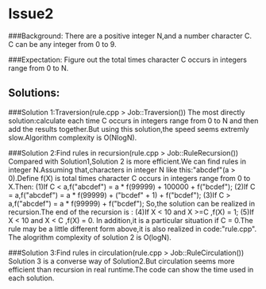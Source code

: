 Issue2
========
###Background:
        There are a positive integer N,and a number character C. C can be any integer from 0 to 9. 
        
###Expectation:
        Figure out the total times character C occurs in integers range from 0 to N.
        
Solutions:
--------
###Solution 1:Traversion(rule.cpp > Job::Traversion())
        The most directly solution:calculate each time C occurs in integers range from 0 to N and then
    add the results together.But using this solution,the speed seems extremly slow.Algorithm complexity
    is O(NlogN).
    
###Solution 2:Find rules in recursion(rule.cpp > Job::RuleRecursion())
        Compared with Solution1,Solution 2 is  more efficient.We can find rules in integer N.Assuming
    that,characters in integer N like this:"abcdef"(a > 0).Define f(X) is total times character C occurs 
    in integers range from 0 to X.Then:
        (1)If C < a,f("abcdef") = a * f(99999) + 100000 + f("bcdef");
        (2)If C = a,f("abcdef") = a * f(99999) + ("bcdef" + 1) + f("bcdef");
        (3)If C > a,f("abcdef") = a * f(99999) + f("bcdef");
    So,the solution can be realized in recursion.The end of the recursion is :
        (4)If X < 10 and X >=C ,f(X) = 1;
        (5)If X < 10 and X < C ,f(X) = 0.
    In addition,it is a particular situation if C = 0.The rule may be a little different form above,it is
    also realized in code:"rule.cpp".
    The alogrithm complexity of solution 2 is O(logN).

###Solution 3:Find rules in circulation(rule.cpp > Job::RuleCirculation())
        Solution 3 is a converse way of Solution2.But circulation seems more efficient than recursion in
    real runtime.The code can show the time used in each solution.
